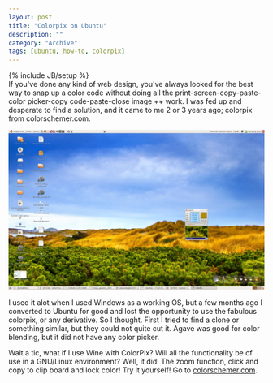 ```yaml
--- 
layout: post 
title: "Colorpix on Ubuntu"
description: ""
category: "Archive"
tags: [ubuntu, how-to, colorpix]
---
```

{% include JB/setup %}  
If you've done any kind of web design, you've always looked for the best way to snap up a color code without doing all the print-screen-copy-paste-color picker-copy code-paste-close image ++ work. I was fed up and desperate to find a solution, and it came to me 2 or 3 years ago; colorpix from colorschemer.com.

<img src="/assets/img/blog/img6f60368ebdd629e56076c046613d398a.jpg" class="img-responsive img-thumbnail img-rounded" />

I used it alot when I used Windows as a working OS, but a few months ago I converted to Ubuntu for good and lost the opportunity to use the fabulous colorpix, or any derivative. So I thought. First I tried to find a clone or something similar, but they could not quite cut it. Agave was good for color blending, but it did not have any color picker.

Wait a tic, what if I use Wine with ColorPix? Will all the functionality be of use in a GNU/Linux environment? Well, it did! The zoom function, click and copy to clip board and lock color! Try it yourself! Go to <a href="http://colorschemer.com/">colorschemer.com</a>.
